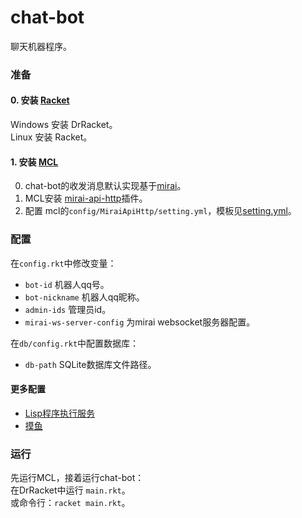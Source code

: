 # chat-bot
聊天机器程序。

### 准备
#### 0. 安装 [Racket](https://www.racket-lang.org/)
Windows 安装 DrRacket。   
Linux 安装 Racket。

#### 1. 安装 [MCL](https://docs.mirai.mamoe.net/mcl/)
0. chat-bot的收发消息默认实现基于[mirai](https://docs.mirai.mamoe.net/)。
1. MCL安装 [mirai-api-http](https://docs.mirai.mamoe.net/mirai-api-http/)插件。
2. 配置 mcl的`config/MiraiApiHttp/setting.yml`，模板见[setting.yml](_mcl/config/net.mamoe.mirai-api-http/settings.yml)。


### 配置
在`config.rkt`中修改变量：
- `bot-id` 机器人qq号。 
- `bot-nickname` 机器人qq昵称。
- `admin-ids` 管理员id。 
- `mirai-ws-server-config` 为mirai websocket服务器配置。

在`db/config.rkt`中配置数据库：
- `db-path` SQLite数据库文件路径。
#### 更多配置
- [Lisp程序执行服务](eval-service/lisp/config.rkt)
- [摸鱼](func-lib/tools/moyu/config.rkt)

### 运行

先运行MCL，接着运行chat-bot：  
在DrRacket中运行 `main.rkt`。  
或命令行：`racket main.rkt`。
